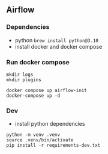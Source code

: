 ## Airflow

### Dependencies
- python `brew install python@3.10`
- install docker and docker compose

### Run docker compose
```shell
mkdir logs
mkdir plugins

docker compose up airflow-init 
docker-compose up -d
```

### Dev
- install python dependencies
```shell
python -m venv .venv
source .venv/bin/activate
pip install -r requirements-dev.txt
```